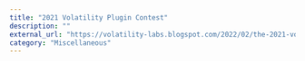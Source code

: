 ```yaml
---
title: "2021 Volatility Plugin Contest"
description: ""
external_url: "https://volatility-labs.blogspot.com/2022/02/the-2021-volatility-plugin-contest-results.html"
category: "Miscellaneous"
---
```

